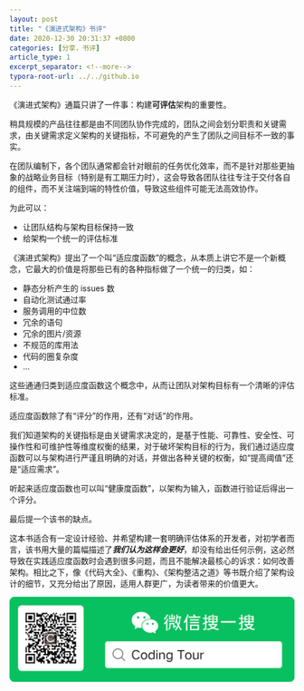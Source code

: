 ```yaml
---
layout: post
title: "《演进式架构》书评"
date: 2020-12-30 20:31:37 +0800
categories: [分享，书评]
article_type: 1
excerpt_separator: <!--more-->
typora-root-url: ../../github.io
---
```


《演进式架构》通篇只讲了一件事：构建**可评估**架构的重要性。

<!--more-->

稍具规模的产品往往都是由不同团队协作完成的，团队之间会划分职责和关键需求，由关键需求定义架构的关键指标，不可避免的产生了团队之间目标不一致的事实。

在团队编制下，各个团队通常都会针对眼前的任务优化效率，而不是针对那些更抽象的战略业务目标（特别是有工期压力时），这会导致各团队往往专注于交付各自的组件，而不关注端到端的特性价值，导致这些组件可能无法高效协作。

为此可以：

- 让团队结构与架构目标保持一致
- 给架构一个统一的评估标准

《演进式架构》提出了一个叫“适应度函数”的概念，从本质上讲它不是一个新概念，它最大的价值是将那些已有的各种指标做了一个统一的归类，如：

- 静态分析产生的 issues 数
- 自动化测试通过率
- 服务调用的中位数
- 冗余的语句
- 冗余的图片/资源
- 不规范的库用法
- 代码的圈复杂度
- ...

这些通通归类到适应度函数这个概念中，从而让团队对架构目标有一个清晰的评估标准。

适应度函数除了有“评分”的作用，还有“对话”的作用。

我们知道架构的关键指标是由关键需求决定的，是基于性能、可靠性、安全性、可操作性和可维护性等维度权衡的结果，对于破坏架构目标的行为，我们通过适应度函数可以与架构进行严谨且明确的对话，并做出各种关键的权衡，如“提高阈值”还是“适应需求”。

听起来适应度函数也可以叫“健康度函数”，以架构为输入，函数进行验证后得出一个评分。

最后提一个该书的缺点。

这本书适合有一定设计经验、并希望构建一套明确评估体系的开发者，对初学者而言，该书用大量的篇幅描述了***我们认为这样会更好***，却没有给出任何示例，这必然导致在实践适应度函数时会遇到很多问题，而且不能解决最核心的诉求：如何改善架构。相比之下，像《代码大全》、《重构》、《架构整洁之道》等书既介绍了架构设计的细节，又充分给出了原因，适用人群更广，为读者带来的价值更大。

![official_accounts](/assets/img/official_accounts-1.png)

